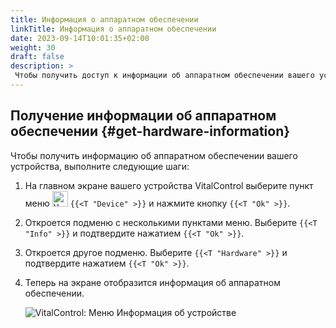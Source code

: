 ```yaml
---
title: Информация о аппаратном обеспечении
linkTitle: Информация о аппаратном обеспечении
date: 2023-09-14T10:01:35+02:00
weight: 30
draft: false
description: >
 Чтобы получить доступ к информации об аппаратном обеспечении вашего устройства, нажмите здесь
---
```

## Получение информации об аппаратном обеспечении {#get-hardware-information}

Чтобы получить информацию об аппаратном обеспечении вашего устройства, выполните следующие шаги:

1. На главном экране вашего устройства VitalControl выберите пункт меню <img src="/icons/device.svg" width="25" align="bottom" alt="Устройство" />  `{{<T "Device" >}}` и нажмите кнопку `{{<T "Ok" >}}`.

2. Откроется подменю с несколькими пунктами меню. Выберите `{{<T "Info" >}}` и подтвердите нажатием `{{<T "Ok" >}}`.

3. Откроется другое подменю. Выберите `{{<T "Hardware" >}}` и подтвердите нажатием `{{<T "Ok" >}}`.

4. Теперь на экране отобразится информация об аппаратном обеспечении.

   ![VitalControl: Меню Информация об устройстве](../images/hardware.png "Получение информации об аппаратном обеспечении")
